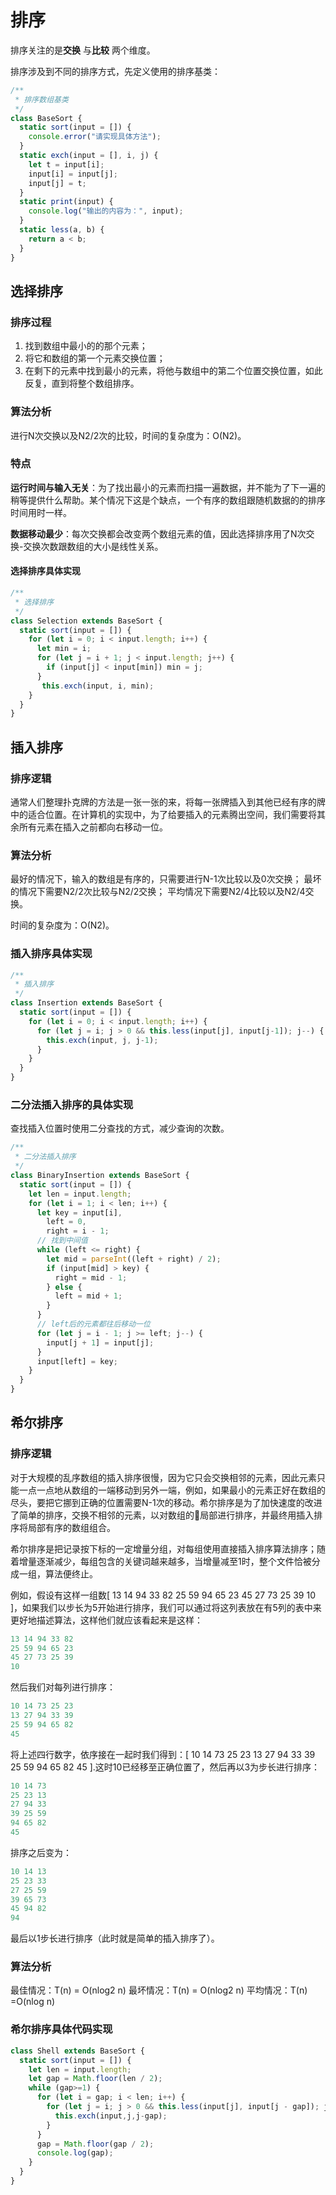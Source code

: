 # 排序

排序关注的是**交换** 与**比较** 两个维度。

排序涉及到不同的排序方式，先定义使用的排序基类：

```js
/**
 * 排序数组基类
 */
class BaseSort {
  static sort(input = []) {
    console.error("请实现具体方法");
  }
  static exch(input = [], i, j) {
    let t = input[i];
    input[i] = input[j];
    input[j] = t;
  }
  static print(input) {
    console.log("输出的内容为：", input);
  }
  static less(a, b) {
    return a < b;
  }
}
```

## 选择排序

### 排序过程

1. 找到数组中最小的的那个元素；
2. 将它和数组的第一个元素交换位置；
3. 在剩下的元素中找到最小的元素，将他与数组中的第二个位置交换位置，如此反复，直到将整个数组排序。

### 算法分析

进行N次交换以及N2/2次的比较，时间的复杂度为：O(N2)。

### 特点

**运行时间与输入无关**：为了找出最小的元素而扫描一遍数据，并不能为了下一遍的稍等提供什么帮助。某个情况下这是个缺点，一个有序的数组跟随机数据的的排序时间用时一样。

**数据移动最少**：每次交换都会改变两个数组元素的值，因此选择排序用了N次交换-交换次数跟数组的大小是线性关系。

#### 选择排序具体实现

```js
/**
 * 选择排序
 */
class Selection extends BaseSort {
  static sort(input = []) {
    for (let i = 0; i < input.length; i++) {
      let min = i;
      for (let j = i + 1; j < input.length; j++) {
        if (input[j] < input[min]) min = j;
      }
       this.exch(input, i, min);
    }
  }
}

```

## 插入排序

### 排序逻辑

通常人们整理扑克牌的方法是一张一张的来，将每一张牌插入到其他已经有序的牌中的适合位置。在计算机的实现中，为了给要插入的元素腾出空间，我们需要将其余所有元素在插入之前都向右移动一位。

### 算法分析

最好的情况下，输入的数组是有序的，只需要进行N-1次比较以及0次交换；
最坏的情况下需要N2/2次比较与N2/2交换；
平均情况下需要N2/4比较以及N2/4交换。

时间的复杂度为：O(N2)。

### 插入排序具体实现

```js
/**
 * 插入排序
 */
class Insertion extends BaseSort {
  static sort(input = []) {
    for (let i = 0; i < input.length; i++) {
      for (let j = i; j > 0 && this.less(input[j], input[j-1]); j--) {
        this.exch(input, j, j-1);
      }
    }
  }
}
```

### 二分法插入排序的具体实现

查找插入位置时使用二分查找的方式，减少查询的次数。

```js
/**
 * 二分法插入排序
 */
class BinaryInsertion extends BaseSort {
  static sort(input = []) {
    let len = input.length;
    for (let i = 1; i < len; i++) {
      let key = input[i],
        left = 0,
        right = i - 1;
      // 找到中间值
      while (left <= right) {
        let mid = parseInt((left + right) / 2);
        if (input[mid] > key) {
          right = mid - 1;
        } else {
          left = mid + 1;
        }
      }
      // left后的元素都往后移动一位
      for (let j = i - 1; j >= left; j--) {
        input[j + 1] = input[j];
      }
      input[left] = key;
    }
  }
}
```

## 希尔排序

### 排序逻辑

对于大规模的乱序数组的插入排序很慢，因为它只会交换相邻的元素，因此元素只能一点一点地从数组的一端移动到另外一端，例如，如果最小的元素正好在数组的尽头，要把它挪到正确的位置需要N-1次的移动。希尔排序是为了加快速度的改进了简单的排序，交换不相邻的元素，以对数组的局部进行排序，并最终用插入排序将局部有序的数组组合。

希尔排序是把记录按下标的一定增量分组，对每组使用直接插入排序算法排序；随着增量逐渐减少，每组包含的关键词越来越多，当增量减至1时，整个文件恰被分成一组，算法便终止。

例如，假设有这样一组数[ 13 14 94 33 82 25 59 94 65 23 45 27 73 25 39 10 ]，如果我们以步长为5开始进行排序，我们可以通过将这列表放在有5列的表中来更好地描述算法，这样他们就应该看起来是这样：

```js
13 14 94 33 82
25 59 94 65 23
45 27 73 25 39
10
```

然后我们对每列进行排序：

```js
10 14 73 25 23
13 27 94 33 39
25 59 94 65 82
45
```

将上述四行数字，依序接在一起时我们得到：[ 10 14 73 25 23 13 27 94 33 39 25 59 94 65 82 45 ].这时10已经移至正确位置了，然后再以3为步长进行排序：

```js
10 14 73
25 23 13
27 94 33
39 25 59
94 65 82
45
```

排序之后变为：

```js
10 14 13
25 23 33
27 25 59
39 65 73
45 94 82
94
```

最后以1步长进行排序（此时就是简单的插入排序了）。

### 算法分析

最佳情况：T(n) = O(nlog2 n)
最坏情况：T(n) = O(nlog2 n)
平均情况：T(n) =O(nlog n)

### 希尔排序具体代码实现

```js
class Shell extends BaseSort {
  static sort(input = []) {
    let len = input.length;
    let gap = Math.floor(len / 2);
    while (gap>=1) {
      for (let i = gap; i < len; i++) {
        for (let j = i; j > 0 && this.less(input[j], input[j - gap]); j -= gap) {
          this.exch(input,j,j-gap);
        }
      }
      gap = Math.floor(gap / 2);
      console.log(gap);
    }
  }
}
```
